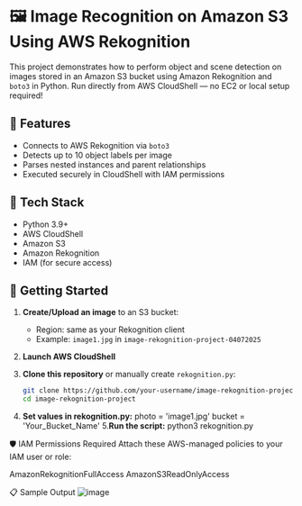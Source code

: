 # 🖼️ Image Recognition on Amazon S3 Using AWS Rekognition

This project demonstrates how to perform object and scene detection on images stored in an Amazon S3 bucket using Amazon Rekognition and `boto3` in Python. Run directly from AWS CloudShell — no EC2 or local setup required!

## 📌 Features
- Connects to AWS Rekognition via `boto3`
- Detects up to 10 object labels per image
- Parses nested instances and parent relationships
- Executed securely in CloudShell with IAM permissions

## 🔧 Tech Stack
- Python 3.9+
- AWS CloudShell
- Amazon S3
- Amazon Rekognition
- IAM (for secure access)

## 🚀 Getting Started

1. **Create/Upload an image** to an S3 bucket:
   - Region: same as your Rekognition client
   - Example: `image1.jpg` in `image-rekognition-project-04072025`

2. **Launch AWS CloudShell**

3. **Clone this repository** or manually create `rekognition.py`:
   ```bash
   git clone https://github.com/your-username/image-rekognition-project.git
   cd image-rekognition-project
4. **Set values in rekognition.py:**
    photo = 'image1.jpg'
    bucket = 'Your_Bucket_Name'
5.**Run the script:**
   python3 rekognition.py 

🛡️ IAM Permissions Required
Attach these AWS-managed policies to your IAM user or role:

AmazonRekognitionFullAccess
AmazonS3ReadOnlyAccess

📋 Sample Output
![image](https://github.com/user-attachments/assets/a233ac66-9bdb-4ed4-92f2-8f36d317764d)

